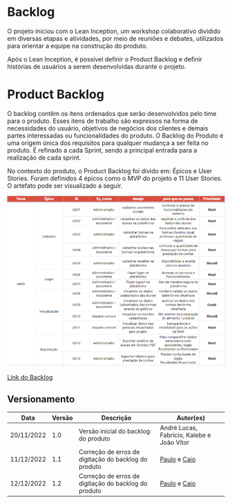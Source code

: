 # Backlog

O projeto iniciou com o Lean Inception, um workshop colaborativo dividido em diversas etapas e atividades, por meio de reuniões e debates, utilizados para orientar a equipe na construção do produto.

Após o Lean Inception, é possível definir o Product Backlog e definir histórias de usuários a serem desenvolvidas durante o projeto.

# Product Backlog

O backlog contêm os itens ordenados que serão desenvolvidos pelo time para o produto. Esses itens de trabalho são expressos na forma de necessidades do usuário, objetivos de negócios dos clientes e demais partes interessadas ou funcionalidades do produto. O Backlog do Produto é uma origem única dos requisitos para qualquer mudança a ser feita no produto. É refinado a cada Sprint, sendo a principal entrada para a realização de cada sprint.

No contexto do produto, o Product Backlog foi divido em: Épicos e User Stories. Foram definidos 4 épicos como o MVP do projeto e 11 User Stories. O artefato pode ser visualizado a seguir.

![Backlog](../assets/backlog_1.3.png)

[Link do Backlog](https://docs.google.com/spreadsheets/d/17Bi-MHd1MYtOc6bwy8qAHqQTlhrCao5arH_KqRKX1n4/edit#gid=877927985)

## Versionamento

| Data | Versão | Descrição | Autor(es) |
|------|--------|-----------|-----------|
| 20/11/2022 |  1.0 | Versão inicial do backlog do produto | André Lucas, Fabrício, Kalebe e João Vítor |
| 11/12/2022 |  1.1 | Correção de erros de digitação do backlog do produto | [Paulo](https://github.com/paulohborba) e [Caio](https://github.com/CaioSulz) |
| 12/12/2022 |  1.2 | Correção de erros de digitação do backlog do produto | [Paulo](https://github.com/paulohborba) e [Caio](https://github.com/CaioSulz) |
